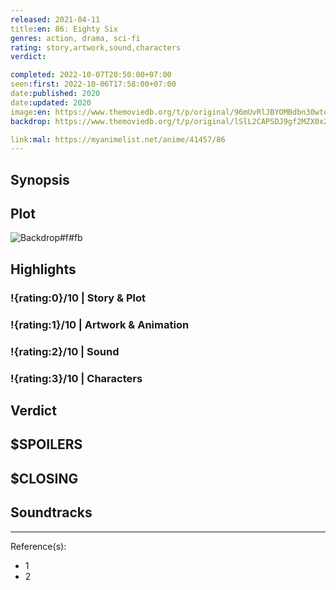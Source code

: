 ```yaml
---
released: 2021-04-11
title:en: 86: Eighty Six
genres: action, drama, sci-fi
rating: story,artwork,sound,characters
verdict:

completed: 2022-10-07T20:50:00+07:00
seen:first: 2022-10-06T17:58:00+07:00
date:published: 2020
date:updated: 2020
image:en: https://www.themoviedb.org/t/p/original/96mUvRlJBYOMBdbn30wtoh7QrpY.jpg
backdrop: https://www.themoviedb.org/t/p/original/lSlL2CAPSDJ9gf2MZX0x2u2inKX.jpg

link:mal: https://myanimelist.net/anime/41457/86
---
```



## Synopsis

## Plot

![Backdrop#f#fb](https://www.themoviedb.org/t/p/original/8N2sxXuztrFbOeHh01M9HuUWeNw.jpg "Source: TMDB")

## Highlights

### !{rating:0}/10 | Story & Plot

### !{rating:1}/10 | Artwork & Animation

### !{rating:2}/10 | Sound

### !{rating:3}/10 | Characters

## Verdict

## $SPOILERS

## $CLOSING

## Soundtracks

***
Reference(s):

- 1
- 2
